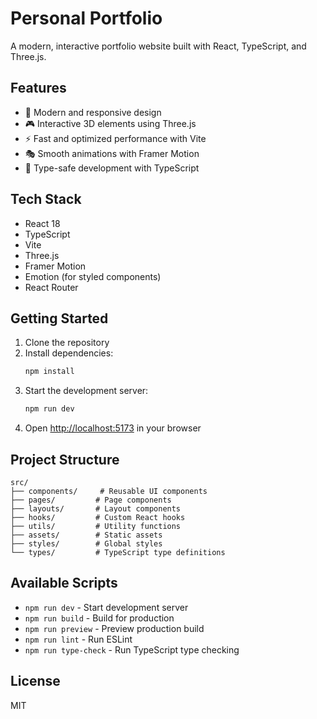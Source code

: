 # Personal Portfolio

A modern, interactive portfolio website built with React, TypeScript, and Three.js.

## Features

- 🎨 Modern and responsive design
- 🎮 Interactive 3D elements using Three.js
- ⚡ Fast and optimized performance with Vite
- 🎭 Smooth animations with Framer Motion
- 🎯 Type-safe development with TypeScript

## Tech Stack

- React 18
- TypeScript
- Vite
- Three.js
- Framer Motion
- Emotion (for styled components)
- React Router

## Getting Started

1. Clone the repository
2. Install dependencies:
   ```bash
   npm install
   ```
3. Start the development server:
   ```bash
   npm run dev
   ```
4. Open [http://localhost:5173](http://localhost:5173) in your browser

## Project Structure

```
src/
├── components/     # Reusable UI components
├── pages/         # Page components
├── layouts/       # Layout components
├── hooks/         # Custom React hooks
├── utils/         # Utility functions
├── assets/        # Static assets
├── styles/        # Global styles
└── types/         # TypeScript type definitions
```

## Available Scripts

- `npm run dev` - Start development server
- `npm run build` - Build for production
- `npm run preview` - Preview production build
- `npm run lint` - Run ESLint
- `npm run type-check` - Run TypeScript type checking

## License

MIT
